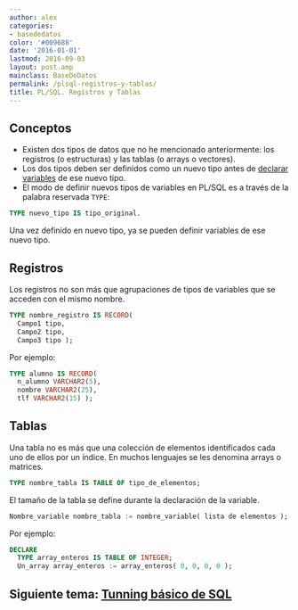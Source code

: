 ```yaml
---
author: alex
categories:
- basededatos
color: '#009688'
date: '2016-01-01'
lastmod: 2016-09-03
layout: post.amp
mainclass: BaseDeDatos
permalink: /plsql-registros-y-tablas/
title: PL/SQL. Registros y Tablas
---
```


## Conceptos

- Existen dos tipos de datos que no he mencionado anteriormente: los registros (o estructuras) y las tablas (o arrays o vectores).
- Los dos tipos deben ser definidos como un nuevo tipo antes de [declarar variables][1] de ese nuevo tipo.
- El modo de definir nuevos tipos de variables en PL/SQL es a través de la palabra reservada `TYPE`:

<!--more--><!--ad-->

```sql
TYPE nuevo_tipo IS tipo_original.
```

Una vez definido en nuevo tipo, ya se pueden definir variables de ese nuevo tipo.

## Registros

Los registros no son más que agrupaciones de tipos de variables que se acceden con el mismo nombre.

```sql
TYPE nombre_registro IS RECORD(
  Campo1 tipo,
  Campo2 tipo,
  Campo3 tipo );
```

Por ejemplo:

```sql
TYPE alumno IS RECORD(
  n_alumno VARCHAR2(5),
  nombre VARCHAR2(25),
  tlf VARCHAR2(15) );
```

## Tablas

Una tabla no es más que una colección de elementos identificados cada uno de ellos por un índice. En muchos lenguajes se les denomina arrays o matrices.

```sql
TYPE nombre_tabla IS TABLE OF tipo_de_elementos;
```

El tamaño de la tabla se define durante la declaración de la variable.

```sql
Nombre_variable nombre_tabla := nombre_variable( lista de elementos );
```

Por ejemplo:

```sql
DECLARE
  TYPE array_enteros IS TABLE OF INTEGER;
  Un_array array_enteros := array_enteros( 0, 0, 0, 0 );
```

## Siguiente tema: [Tunning básico de SQL][2]

 [1]: https://elbauldelprogramador.com/plsql-declaracion-de-variables/
 [2]: https://elbauldelprogramador.com/tunning-basico-de-sql/